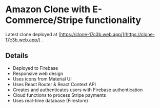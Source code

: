 # Amazon Clone with E-Commerce/Stripe functionality

Latest clone deployed at [https://clone-17c3b.web.app/](https://clone-17c3b.web.app/) .

## Details

- Deployed to Firebase
- Responsive web design
- Uses icons from Material UI
- Uses React Router & React Context API
- Creates and authenticates users with Firebase authentication
- Cloud functions to process Stripe payments
- Uses real-time database (Firestore)